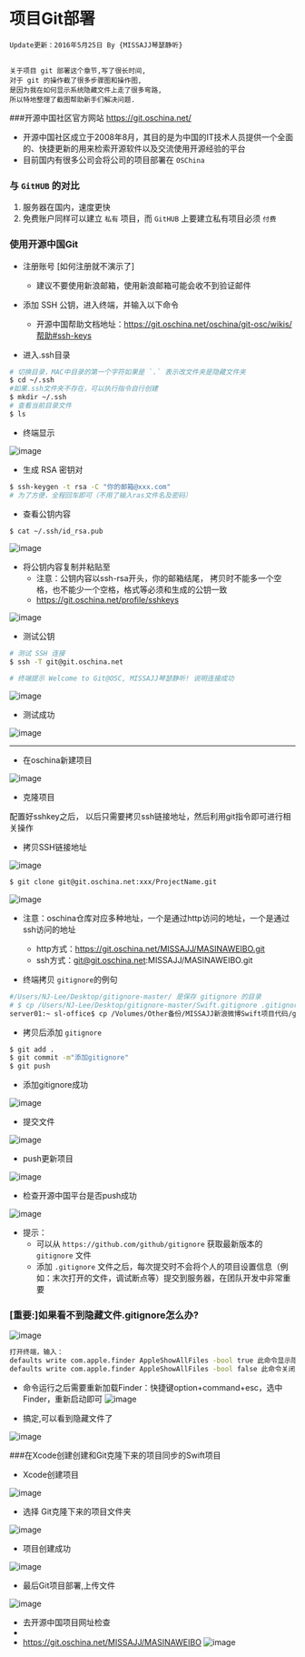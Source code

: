 # 项目Git部署


```objc
Update更新：2016年5月25日 By {MISSAJJ琴瑟静听}
 
```
``` 
关于项目 git 部署这个章节,写了很长时间,
对于 git 的操作截了很多步骤图和操作图,
是因为我在如何显示系统隐藏文件上走了很多弯路,
所以特地整理了截图帮助新手们解决问题.
``` 


###开源中国社区官方网站 https://git.oschina.net/

* 开源中国社区成立于2008年8月，其目的是为中国的IT技术人员提供一个全面的、快捷更新的用来检索开源软件以及交流使用开源经验的平台
* 目前国内有很多公司会将公司的项目部署在 `OSChina`

### 与 `GitHUB` 的对比

1. 服务器在国内，速度更快
2. 免费账户同样可以建立 `私有` 项目，而 `GitHUB` 上要建立私有项目必须 `付费`

### 使用开源中国Git

* 注册账号 [如何注册就不演示了]
    * 建议不要使用新浪邮箱，使用新浪邮箱可能会收不到验证邮件

* 添加 SSH 公钥，进入终端，并输入以下命令

    * 开源中国帮助文档地址：https://git.oschina.net/oschina/git-osc/wikis/帮助#ssh-keys

* 进入.ssh目录
```bash
# 切换目录，MAC中目录的第一个字符如果是 `.` 表示改文件夹是隐藏文件夹
$ cd ~/.ssh
#如果.ssh文件夹不存在，可以执行指令自行创建
$ mkdir ~/.ssh
# 查看当前目录文件
$ ls 
```
* 终端显示
 

 
 ![image](images/CreateProject/进入.ssh目录.png)
 
* 生成 RSA 密钥对
```bash
$ ssh-keygen -t rsa -C "你的邮箱@xxx.com"
# 为了方便，全程回车即可（不用了输入ras文件名及密码）
```

* 查看公钥内容
```bash
$ cat ~/.ssh/id_rsa.pub
```
 

![image](images/CreateProject/密钥.png)

* 将公钥内容复制并粘贴至
    + 注意：公钥内容以ssh-rsa开头，你的邮箱结尾， 拷贝时不能多一个空格，也不能少一个空格，格式等必须和生成的公钥一致
    + https://git.oschina.net/profile/sshkeys

 

![image](images/CreateProject/添加公钥.png)


 * 测试公钥

```bash
# 测试 SSH 连接
$ ssh -T git@git.oschina.net

# 终端提示 Welcome to Git@OSC, MISSAJJ琴瑟静听! 说明连接成功
```
 

![image](images/CreateProject/测试公钥.png)

* 测试成功

![image](images/CreateProject/公钥测试成功.png)


---
* 在oschina新建项目

 

![image](images/CreateProject/创建项目.png)
* 克隆项目

配置好sshkey之后， 以后只需要拷贝ssh链接地址，然后利用git指令即可进行相关操作


- 拷贝SSH链接地址
 

![image](images/CreateProject/拷贝SSH链接地址.png)


```bash
$ git clone git@git.oschina.net:xxx/ProjectName.git
```
 

![image](images/CreateProject/git克隆.png)


*  注意：oschina仓库对应多种地址，一个是通过http访问的地址，一个是通过ssh访问的地址
    + http方式：https://git.oschina.net/MISSAJJ/MASINAWEIBO.git
    + ssh方式：git@git.oschina.net:MISSAJJ/MASINAWEIBO.git



* 终端拷贝 `gitignore`的例句 
```bash
#/Users/NJ-Lee/Desktop/gitignore-master/ 是保存 gitignore 的目录
# $ cp /Users/NJ-Lee/Desktop/gitignore-master/Swift.gitignore .gitignore
server01:~ sl-office$ cp /Volumes/Other备份/MISSAJJ新浪微博Swift项目代码/gitignore-master/Swift.gitignore /Volumes/Other备份/MISSAJJ新浪微博Swift项目代码/MASINAWEIBO/.gitignore
```

* 拷贝后添加 `gitignore`  
```bash
$ git add .
$ git commit -m"添加gitignore"
$ git push
```
- 添加gitignore成功 


![image](images/CreateProject/添加gitignore成功.png)

- 提交文件

![image](images/CreateProject/提交文件.png)


- push更新项目

![image](images/CreateProject/更新push项目.png)

- 检查开源中国平台是否push成功

![image](images/CreateProject/push成功.png)

* 提示：
    * 可以从 `https://github.com/github/gitignore` 获取最新版本的 `gitignore` 文件
    * 添加 `.gitignore` 文件之后，每次提交时不会将个人的项目设置信息（例如：末次打开的文件，调试断点等）提交到服务器，在团队开发中非常重要


### [重要:]如果看不到隐藏文件.gitignore怎么办?
 

![image](images/CreateProject/无隐藏文件.png)

```bash
打开终端，输入：
defaults write com.apple.finder AppleShowAllFiles -bool true 此命令显示隐藏文件
defaults write com.apple.finder AppleShowAllFiles -bool false 此命令关闭显示隐藏文件
```


 + 命令运行之后需要重新加载Finder：快捷键option+command+esc，选中Finder，重新启动即可 
![image](images/CreateProject/显示隐藏文件.png)


- 搞定,可以看到隐藏文件了

![image](images/CreateProject/看到隐藏文件.png)

###在Xcode创建创建和Git克隆下来的项目同步的Swift项目

- Xcode创建项目


![image](images/CreateProject/创建Swift项目.png)

- 选择 Git克隆下来的项目文件夹

![image](images/CreateProject/选择Swift项目文件夹.png)

- 项目创建成功

![image](images/CreateProject/项目创建成功.png)

- 最后Git项目部署,上传文件

![image](images/CreateProject/最后git部署项目文件.png)

- 去开源中国项目网址检查
- 
- https://git.oschina.net/MISSAJJ/MASINAWEIBO
![image](images/CreateProject/Git部署项目上传文件成功.png)
